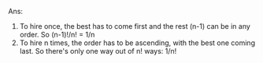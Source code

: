 Ans:

1. To hire once, the best has to come first and the rest (n-1) can be in any order. So (n-1)!/n! = 1/n
2. To hire n times, the order has to be ascending, with the best one coming last. So there's only one way out of n! ways: 1/n!
